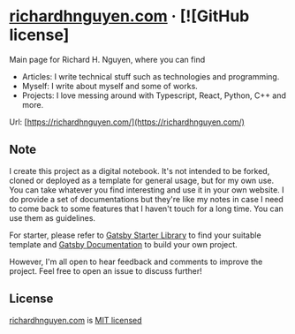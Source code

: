 # [richardhnguyen.com](richardhnguyen.com/) &middot; [![GitHub license]

Main page for Richard H. Nguyen, where you can find

- Articles: I write technical stuff such as technologies and programming.
- Myself: I write about myself and some of works.
- Projects: I love messing around with Typescript, React, Python, C++ and more.

Url: [https://richardhnguyen.com/](https://richardhnguyen.com/)

## Note

I create this project as a digital notebook. It's not intended to be forked, cloned or deployed as a template for general usage, but for my own use. You can take whatever you find interesting and use it in your own website. I do provide a set of documentations but they're like my notes in case I need to come back to some features that I haven't touch for a long time. You can use them as guidelines.

For starter, please refer to [Gatsby Starter Library](https://www.gatsbyjs.com/starters/) to find your suitable template and [Gatsby Documentation](https://www.gatsbyjs.com/docs/) to build your own project.

However, I'm all open to hear feedback and comments to improve the project. Feel free to open an issue to discuss further!

## License

[richardhnguyen.com](richardhnguyen.com/) is [MIT licensed](https://github.com/richardnguyen99/richardhnguyen.com/blob/main/README.md)
